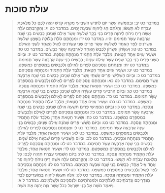# עולת סוכות

> במדבר כט יב: וּבַחֲמִשָּׁה עָשָׂר יוֹם לַחֹדֶשׁ הַשְּׁבִיעִי מִקְרָא קֹדֶשׁ יִהְיֶה לָכֶם כָּל מְלֶאכֶת עֲבֹדָה לֹא תַעֲשׂוּ; וְחַגֹּתֶם חַג לַיהוָה שִׁבְעַת יָמִים.
> במדבר כט יג: וְהִקְרַבְתֶּם עֹלָה אִשֵּׁה רֵיחַ נִיחֹחַ לַיהוָה פָּרִים בְּנֵי בָקָר שְׁלֹשָׁה עָשָׂר אֵילִם שְׁנָיִם; כְּבָשִׂים בְּנֵי שָׁנָה אַרְבָּעָה עָשָׂר תְּמִימִם יִהְיוּ.
> במדבר כט יד: וּמִנְחָתָם סֹלֶת בְּלוּלָה בַשָּׁמֶן:  שְׁלֹשָׁה עֶשְׂרֹנִים לַפָּר הָאֶחָד לִשְׁלֹשָׁה עָשָׂר פָּרִים שְׁנֵי עֶשְׂרֹנִים לָאַיִל הָאֶחָד לִשְׁנֵי הָאֵילִם.
> במדבר כט טו: וְעִשָּׂרוֹן עִשָּׂרוֹן לַכֶּבֶשׂ הָאֶחָד לְאַרְבָּעָה עָשָׂר כְּבָשִׂים.
> במדבר כט טז: וּשְׂעִיר עִזִּים אֶחָד חַטָּאת; מִלְּבַד עֹלַת הַתָּמִיד מִנְחָתָהּ וְנִסְכָּהּ.
> במדבר כט יז: וּבַיּוֹם הַשֵּׁנִי פָּרִים בְּנֵי בָקָר שְׁנֵים עָשָׂר אֵילִם שְׁנָיִם; כְּבָשִׂים בְּנֵי שָׁנָה אַרְבָּעָה עָשָׂר תְּמִימִם.
> במדבר כט יח: וּמִנְחָתָם וְנִסְכֵּיהֶם לַפָּרִים לָאֵילִם וְלַכְּבָשִׂים בְּמִסְפָּרָם כַּמִּשְׁפָּט.
> במדבר כט יט: וּשְׂעִיר עִזִּים אֶחָד חַטָּאת; מִלְּבַד עֹלַת הַתָּמִיד וּמִנְחָתָהּ וְנִסְכֵּיהֶם.
> במדבר כט כ: וּבַיּוֹם הַשְּׁלִישִׁי פָּרִים עַשְׁתֵּי עָשָׂר אֵילִם שְׁנָיִם; כְּבָשִׂים בְּנֵי שָׁנָה אַרְבָּעָה עָשָׂר תְּמִימִם.
> במדבר כט כא: וּמִנְחָתָם וְנִסְכֵּיהֶם לַפָּרִים לָאֵילִם וְלַכְּבָשִׂים בְּמִסְפָּרָם כַּמִּשְׁפָּט.
> במדבר כט כב: וּשְׂעִיר חַטָּאת אֶחָד; מִלְּבַד עֹלַת הַתָּמִיד וּמִנְחָתָהּ וְנִסְכָּהּ.
> במדבר כט כג: וּבַיּוֹם הָרְבִיעִי פָּרִים עֲשָׂרָה אֵילִם שְׁנָיִם; כְּבָשִׂים בְּנֵי שָׁנָה אַרְבָּעָה עָשָׂר תְּמִימִם.
> במדבר כט כד: מִנְחָתָם וְנִסְכֵּיהֶם לַפָּרִים לָאֵילִם וְלַכְּבָשִׂים בְּמִסְפָּרָם כַּמִּשְׁפָּט.
> במדבר כט כה: וּשְׂעִיר עִזִּים אֶחָד חַטָּאת; מִלְּבַד עֹלַת הַתָּמִיד מִנְחָתָהּ וְנִסְכָּהּ.
> במדבר כט כו: וּבַיּוֹם הַחֲמִישִׁי פָּרִים תִּשְׁעָה אֵילִם שְׁנָיִם; כְּבָשִׂים בְּנֵי שָׁנָה אַרְבָּעָה עָשָׂר תְּמִימִם.
> במדבר כט כז: וּמִנְחָתָם וְנִסְכֵּיהֶם לַפָּרִים לָאֵילִם וְלַכְּבָשִׂים בְּמִסְפָּרָם כַּמִּשְׁפָּט.
> במדבר כט כח: וּשְׂעִיר חַטָּאת אֶחָד; מִלְּבַד עֹלַת הַתָּמִיד וּמִנְחָתָהּ וְנִסְכָּהּ.
> במדבר כט כט: וּבַיּוֹם הַשִּׁשִּׁי פָּרִים שְׁמֹנָה אֵילִם שְׁנָיִם; כְּבָשִׂים בְּנֵי שָׁנָה אַרְבָּעָה עָשָׂר תְּמִימִם.
> במדבר כט ל: וּמִנְחָתָם וְנִסְכֵּיהֶם לַפָּרִים לָאֵילִם וְלַכְּבָשִׂים בְּמִסְפָּרָם כַּמִּשְׁפָּט.
> במדבר כט לא: וּשְׂעִיר חַטָּאת אֶחָד; מִלְּבַד עֹלַת הַתָּמִיד מִנְחָתָהּ וּנְסָכֶיהָ.
> במדבר כט לב: וּבַיּוֹם הַשְּׁבִיעִי פָּרִים שִׁבְעָה אֵילִם שְׁנָיִם; כְּבָשִׂים בְּנֵי שָׁנָה אַרְבָּעָה עָשָׂר תְּמִימִם.
> במדבר כט לג: וּמִנְחָתָם וְנִסְכֵּהֶם לַפָּרִים לָאֵילִם וְלַכְּבָשִׂים בְּמִסְפָּרָם כְּמִשְׁפָּטָם.
> במדבר כט לד: וּשְׂעִיר חַטָּאת אֶחָד; מִלְּבַד עֹלַת הַתָּמִיד מִנְחָתָהּ וְנִסְכָּהּ.
> במדבר כט לה: בַּיּוֹם הַשְּׁמִינִי עֲצֶרֶת תִּהְיֶה לָכֶם:  כָּל מְלֶאכֶת עֲבֹדָה לֹא תַעֲשׂוּ.
> במדבר כט לו: וְהִקְרַבְתֶּם עֹלָה אִשֵּׁה רֵיחַ נִיחֹחַ לַיהוָה פַּר אֶחָד אַיִל אֶחָד; כְּבָשִׂים בְּנֵי שָׁנָה שִׁבְעָה תְּמִימִם.
> במדבר כט לז: מִנְחָתָם וְנִסְכֵּיהֶם לַפָּר לָאַיִל וְלַכְּבָשִׂים בְּמִסְפָּרָם כַּמִּשְׁפָּט.
> במדבר כט לח: וּשְׂעִיר חַטָּאת אֶחָד; מִלְּבַד עֹלַת הַתָּמִיד וּמִנְחָתָהּ וְנִסְכָּהּ.
> במדבר כט לט: אֵלֶּה תַּעֲשׂוּ לַיהוָה בְּמוֹעֲדֵיכֶם לְבַד מִנִּדְרֵיכֶם וְנִדְבֹתֵיכֶם לְעֹלֹתֵיכֶם וּלְמִנְחֹתֵיכֶם וּלְנִסְכֵּיכֶם וּלְשַׁלְמֵיכֶם.
> במדבר ל א: וַיֹּאמֶר מֹשֶׁה אֶל בְּנֵי יִשְׂרָאֵל כְּכֹל אֲשֶׁר צִוָּה יְהוָה אֶת מֹשֶׁה. 
 

